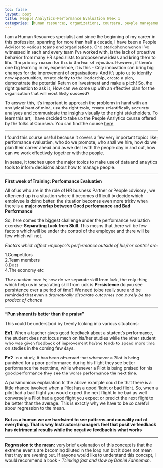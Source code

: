 ```yaml
--- 
toc: false
layout: post
title: People Analytics-Performance Evaluation Week 1
categories: [human resources, organizations, coursera, people management]
---
```


I am a Human Resources specialist and since the beginning of my career in this profession, spanning for more than half a decade, I have been a People Advisor to various teams and organisations. One stark phenomenon I’ve witnessed in each and every team I’ve worked with, is the lack of proactive behavior from many HR specialists to propose new ideas and bring them to life. The primary reason for this is the fear of rejection. However, if there’s one big learning in my experience, it is this - Only innovation can bring big changes for the improvement of organisations. And it’s upto us to identify new opportunities, create clarity to the leadership, create a plan, demonstrate the potential Return on Investment and make a pitch! So, the right question to ask is, How can we come up with an effective plan for the organisation that will most likely succeed?

To answer this, it’s important to approach the problems in hand with an analytical bent of mind, use the right tools, create scientifically accurate analyses and communicate the insights visually to the right stakeholders. To learn this art, I have decided to take up the People Analytics course offered by the folks at Coursera. You can find the course [here](https://www.coursera.org/learn/wharton-people-analytics) 

---
I found this course useful because it covers a few very important topics like; performance evaluation, who do we promote, who shall we hire, how do we plan their career ahead and as we deal with the people day in and out, how can we work effectively together with the people.

In sense, it touches upon the major topics to make use of data and analytics tools to inform decisions about how to manage people.

---

**First week of Training: Performance Evaluation**

All of us who are in the role of HR business Partner or People advisory , we often end up in a situation where it becomes difficult to decide which employee is doing better, the situation becomes even more tricky when there is a **major overlap between Good performance and Bad Performance**!

So, here comes the biggest challenge under the performance evaluation exercise-**Separating Luck from Skill**. This means that there will be few factors which will be under the control of the employee and there will be few which will not.

_Factors which affect employee’s performance outside of his/her control are:_

1.Competitors  
2.Team members  
3.Boss  
4.The economy etc 

_The question here is;_ how do we separate skill from luck, the only thing which help us in separating skill from luck is **Persistence** do you see persistence over a period of time? We need to be really sure and be reminded that even a _dramatically disparate outcomes can purely be the product of chance_

---

**“Punishment is better than the praise”**

This could be understood by keenly looking into various situations:

**Ex1**. When a teacher gives good feedback about a student’s performance, the student does not focus much on his/her studies while the other student who was given feedback of improvement he/she tends to spend more time on studies in the coming few days.

**Ex2**. In a study, it has been observed that whenever a Pilot is being punished for a poor performance during his flight they see better performance the next time, while whenever a Pilot is being praised for his good performance they see the worse performance the next time.

A parsimonious explanation to the above example could be that there is a little chance involved when a Pilot has a good flight or bad flight. So, when a pilot had a bad flight you would expect the next flight to be bad as well conversely a Pilot had a good flight you expect or predict the next flight to be better than the average. This is exactly why we have to be so careful about regression to the mean.

#### But as a human we are hardwired to see patterns and causality out of everything. That is why Instructors/managers feel that positive feedback has detrimental results while the negative feedback is what works

---

**Regression to the mean:** very brief explanation of this concept is that the extreme events are becoming diluted in the long run but it does not mean that they are evening out.
If anyone would like to understand this concept, I would recommend a book - _Thinking fast and slow by Daniel Kahneman_.

